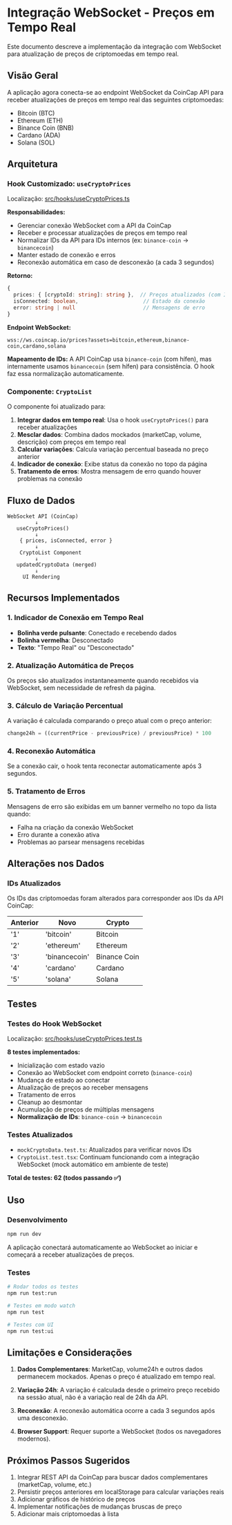 # Integração WebSocket - Preços em Tempo Real

Este documento descreve a implementação da integração com WebSocket para atualização de preços de criptomoedas em tempo real.

## Visão Geral

A aplicação agora conecta-se ao endpoint WebSocket da CoinCap API para receber atualizações de preços em tempo real das seguintes criptomoedas:

- Bitcoin (BTC)
- Ethereum (ETH)
- Binance Coin (BNB)
- Cardano (ADA)
- Solana (SOL)

## Arquitetura

### Hook Customizado: `useCryptoPrices`

Localização: [src/hooks/useCryptoPrices.ts](src/hooks/useCryptoPrices.ts)

**Responsabilidades:**
- Gerenciar conexão WebSocket com a API da CoinCap
- Receber e processar atualizações de preços em tempo real
- Normalizar IDs da API para IDs internos (ex: `binance-coin` → `binancecoin`)
- Manter estado de conexão e erros
- Reconexão automática em caso de desconexão (a cada 3 segundos)

**Retorno:**
```typescript
{
  prices: { [cryptoId: string]: string },  // Preços atualizados (com IDs normalizados)
  isConnected: boolean,                     // Estado da conexão
  error: string | null                      // Mensagens de erro
}
```

**Endpoint WebSocket:**
```
wss://ws.coincap.io/prices?assets=bitcoin,ethereum,binance-coin,cardano,solana
```

**Mapeamento de IDs:**
A API CoinCap usa `binance-coin` (com hífen), mas internamente usamos `binancecoin` (sem hífen) para consistência. O hook faz essa normalização automaticamente.

### Componente: `CryptoList`

O componente foi atualizado para:

1. **Integrar dados em tempo real**: Usa o hook `useCryptoPrices()` para receber atualizações
2. **Mesclar dados**: Combina dados mockados (marketCap, volume, descrição) com preços em tempo real
3. **Calcular variações**: Calcula variação percentual baseada no preço anterior
4. **Indicador de conexão**: Exibe status da conexão no topo da página
5. **Tratamento de erros**: Mostra mensagem de erro quando houver problemas na conexão

## Fluxo de Dados

```
WebSocket API (CoinCap)
         ↓
   useCryptoPrices()
         ↓
    { prices, isConnected, error }
         ↓
    CryptoList Component
         ↓
   updatedCryptoData (merged)
         ↓
     UI Rendering
```

## Recursos Implementados

### 1. Indicador de Conexão em Tempo Real

- **Bolinha verde pulsante**: Conectado e recebendo dados
- **Bolinha vermelha**: Desconectado
- **Texto**: "Tempo Real" ou "Desconectado"

### 2. Atualização Automática de Preços

Os preços são atualizados instantaneamente quando recebidos via WebSocket, sem necessidade de refresh da página.

### 3. Cálculo de Variação Percentual

A variação é calculada comparando o preço atual com o preço anterior:
```typescript
change24h = ((currentPrice - previousPrice) / previousPrice) * 100
```

### 4. Reconexão Automática

Se a conexão cair, o hook tenta reconectar automaticamente após 3 segundos.

### 5. Tratamento de Erros

Mensagens de erro são exibidas em um banner vermelho no topo da lista quando:
- Falha na criação da conexão WebSocket
- Erro durante a conexão ativa
- Problemas ao parsear mensagens recebidas

## Alterações nos Dados

### IDs Atualizados

Os IDs das criptomoedas foram alterados para corresponder aos IDs da API CoinCap:

| Anterior | Novo          | Crypto        |
|----------|---------------|---------------|
| '1'      | 'bitcoin'     | Bitcoin       |
| '2'      | 'ethereum'    | Ethereum      |
| '3'      | 'binancecoin' | Binance Coin  |
| '4'      | 'cardano'     | Cardano       |
| '5'      | 'solana'      | Solana        |

## Testes

### Testes do Hook WebSocket

Localização: [src/hooks/useCryptoPrices.test.ts](src/hooks/useCryptoPrices.test.ts)

**8 testes implementados:**
- Inicialização com estado vazio
- Conexão ao WebSocket com endpoint correto (`binance-coin`)
- Mudança de estado ao conectar
- Atualização de preços ao receber mensagens
- Tratamento de erros
- Cleanup ao desmontar
- Acumulação de preços de múltiplas mensagens
- **Normalização de IDs**: `binance-coin` → `binancecoin`

### Testes Atualizados

- `mockCryptoData.test.ts`: Atualizados para verificar novos IDs
- `CryptoList.test.tsx`: Continuam funcionando com a integração WebSocket (mock automático em ambiente de teste)

**Total de testes: 62 (todos passando ✅)**

## Uso

### Desenvolvimento

```bash
npm run dev
```

A aplicação conectará automaticamente ao WebSocket ao iniciar e começará a receber atualizações de preços.

### Testes

```bash
# Rodar todos os testes
npm run test:run

# Testes em modo watch
npm run test

# Testes com UI
npm run test:ui
```

## Limitações e Considerações

1. **Dados Complementares**: MarketCap, volume24h e outros dados permanecem mockados. Apenas o preço é atualizado em tempo real.

2. **Variação 24h**: A variação é calculada desde o primeiro preço recebido na sessão atual, não é a variação real de 24h da API.

3. **Reconexão**: A reconexão automática ocorre a cada 3 segundos após uma desconexão.

4. **Browser Support**: Requer suporte a WebSocket (todos os navegadores modernos).

## Próximos Passos Sugeridos

1. Integrar REST API da CoinCap para buscar dados complementares (marketCap, volume, etc.)
2. Persistir preços anteriores em localStorage para calcular variações reais
3. Adicionar gráficos de histórico de preços
4. Implementar notificações de mudanças bruscas de preço
5. Adicionar mais criptomoedas à lista
